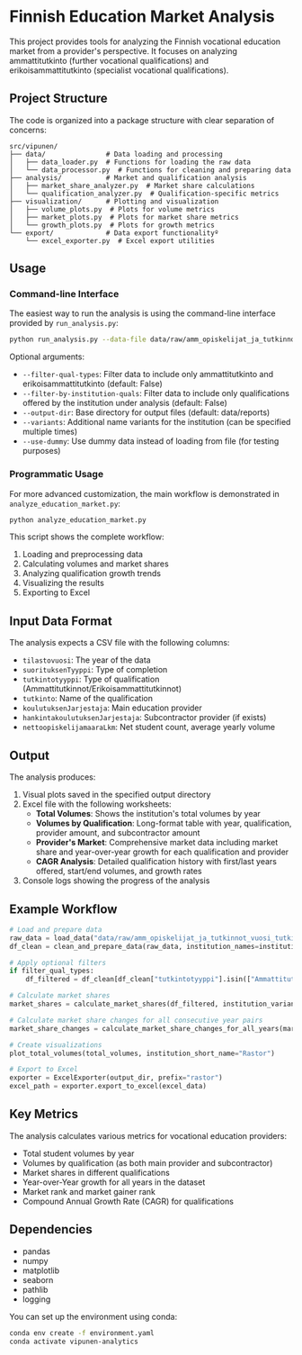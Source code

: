 # Finnish Education Market Analysis

This project provides tools for analyzing the Finnish vocational education market from a provider's perspective. It focuses on analyzing ammattitutkinto (further vocational qualifications) and erikoisammattitutkinto (specialist vocational qualifications).

## Project Structure

The code is organized into a package structure with clear separation of concerns:

```
src/vipunen/
├── data/               # Data loading and processing
│   ├── data_loader.py  # Functions for loading the raw data
│   └── data_processor.py  # Functions for cleaning and preparing data
├── analysis/           # Market and qualification analysis
│   ├── market_share_analyzer.py  # Market share calculations
│   └── qualification_analyzer.py  # Qualification-specific metrics
├── visualization/      # Plotting and visualization
│   ├── volume_plots.py  # Plots for volume metrics
│   ├── market_plots.py  # Plots for market share metrics
│   └── growth_plots.py  # Plots for growth metrics
└── export/             # Data export functionalityº
    └── excel_exporter.py  # Excel export utilities
```

## Usage

### Command-line Interface

The easiest way to run the analysis is using the command-line interface provided by `run_analysis.py`:

```bash
python run_analysis.py --data-file data/raw/amm_opiskelijat_ja_tutkinnot_vuosi_tutkinto.csv --institution "Rastor-instituutti" --short-name "Rastor"
```

Optional arguments:
- `--filter-qual-types`: Filter data to include only ammattitutkinto and erikoisammattitutkinto (default: False)
- `--filter-by-institution-quals`: Filter data to include only qualifications offered by the institution under analysis (default: False)
- `--output-dir`: Base directory for output files (default: data/reports)
- `--variants`: Additional name variants for the institution (can be specified multiple times)
- `--use-dummy`: Use dummy data instead of loading from file (for testing purposes)

### Programmatic Usage

For more advanced customization, the main workflow is demonstrated in `analyze_education_market.py`:

```python
python analyze_education_market.py
```

This script shows the complete workflow:
1. Loading and preprocessing data
2. Calculating volumes and market shares
3. Analyzing qualification growth trends
4. Visualizing the results
5. Exporting to Excel

## Input Data Format

The analysis expects a CSV file with the following columns:
- `tilastovuosi`: The year of the data
- `suorituksenTyyppi`: Type of completion 
- `tutkintotyyppi`: Type of qualification (Ammattitutkinnot/Erikoisammattitutkinnot)
- `tutkinto`: Name of the qualification
- `koulutuksenJarjestaja`: Main education provider
- `hankintakoulutuksenJarjestaja`: Subcontractor provider (if exists)
- `nettoopiskelijamaaraLkm`: Net student count, average yearly volume

## Output

The analysis produces:
1. Visual plots saved in the specified output directory
2. Excel file with the following worksheets:
   - **Total Volumes**: Shows the institution's total volumes by year
   - **Volumes by Qualification**: Long-format table with year, qualification, provider amount, and subcontractor amount
   - **Provider's Market**: Comprehensive market data including market share and year-over-year growth for each qualification and provider
   - **CAGR Analysis**: Detailed qualification history with first/last years offered, start/end volumes, and growth rates
3. Console logs showing the progress of the analysis

## Example Workflow

```python
# Load and prepare data
raw_data = load_data("data/raw/amm_opiskelijat_ja_tutkinnot_vuosi_tutkinto.csv")
df_clean = clean_and_prepare_data(raw_data, institution_names=institution_variants)

# Apply optional filters
if filter_qual_types:
    df_filtered = df_clean[df_clean["tutkintotyyppi"].isin(["Ammattitutkinnot", "Erikoisammattitutkinnot"])]

# Calculate market shares
market_shares = calculate_market_shares(df_filtered, institution_variants)

# Calculate market share changes for all consecutive year pairs
market_share_changes = calculate_market_share_changes_for_all_years(market_shares, all_years)

# Create visualizations
plot_total_volumes(total_volumes, institution_short_name="Rastor")

# Export to Excel
exporter = ExcelExporter(output_dir, prefix="rastor")
excel_path = exporter.export_to_excel(excel_data)
```

## Key Metrics

The analysis calculates various metrics for vocational education providers:
- Total student volumes by year
- Volumes by qualification (as both main provider and subcontractor)
- Market shares in different qualifications
- Year-over-Year growth for all years in the dataset
- Market rank and market gainer rank
- Compound Annual Growth Rate (CAGR) for qualifications

## Dependencies

- pandas
- numpy
- matplotlib
- seaborn
- pathlib
- logging

You can set up the environment using conda:

```bash
conda env create -f environment.yaml
conda activate vipunen-analytics
``` 